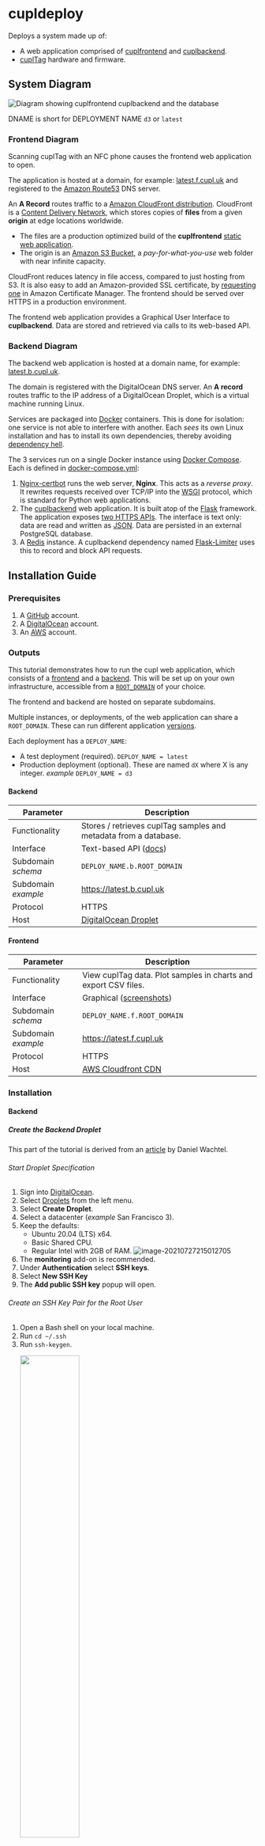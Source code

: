 # cupldeploy

Deploys a system made up of:

* A web application comprised of [cuplfrontend](https://github.com/cuplsensor/cuplfrontend) and [cuplbackend](https://github.com/cuplsensor/cuplbackend).
* [cuplTag](https://github.com/cuplsensor/cupltag) hardware and firmware.

## System Diagram 

![Diagram showing cuplfrontend cuplbackend and the database](docs/cupldeploy_system_diagram.png)

DNAME is short for DEPLOYMENT NAME `d3` or `latest`

### Frontend Diagram

Scanning cuplTag with an NFC phone causes the frontend web application to open. 

The application is hosted at a domain, for example: [latest.f.cupl.uk](https://latest.f.cupl.uk) and registered to the [Amazon Route53](https://docs.aws.amazon.com/route53/?id=docs_gateway) DNS server. 

An **A Record** routes traffic to a [Amazon CloudFront distribution](https://docs.aws.amazon.com/AmazonCloudFront/latest/DeveloperGuide/distribution-working-with.html). CloudFront is a [Content Delivery Network](https://en.wikipedia.org/wiki/Content_delivery_network), which stores copies of **files** from a given **origin** at edge locations worldwide. 

* The files are a production optimized build of the **cuplfrontend** [static web application](https://en.wikipedia.org/wiki/Static_web_page). 
* The origin is an [Amazon S3 Bucket](https://aws.amazon.com/s3/), a *pay-for-what-you-use* web folder with near infinite capacity.

CloudFront reduces latency in file access, compared to just hosting from S3. It is also easy to add an Amazon-provided SSL certificate, by [requesting one](https://aws.amazon.com/premiumsupport/knowledge-center/install-ssl-cloudfront/) in Amazon Certificate Manager. The frontend should be served over HTTPS in a production environment. 

The frontend web application provides a Graphical User Interface to **cuplbackend**. Data are stored and retrieved via calls to its web-based API.

### Backend Diagram

The backend web application is hosted at a domain name, for example: [latest.b.cupl.uk](https://latest.b.cupl.uk). 

The domain is registered with the DigitalOcean DNS server. An **A record** routes traffic to the IP address of a DigitalOcean Droplet, which is a virtual machine running Linux. 

Services are packaged into [Docker](https://en.wikipedia.org/wiki/Docker_(software)) containers. This is done for isolation: one service is not able to interfere with another. Each *sees* its own Linux installation and has to install its own dependencies, thereby avoiding [dependency hell](https://en.wikipedia.org/wiki/Dependency_hell). 

The 3 services run on a single Docker instance using [Docker Compose](https://docs.docker.com/compose/).  Each is defined in [docker-compose.yml](docker-compose.yml):

1. [Nginx-certbot](https://hub.docker.com/r/staticfloat/nginx-certbot/) runs the web server, **Nginx**. This acts as a *reverse proxy*. It rewrites requests received over TCP/IP into the [WSGI](https://en.wikipedia.org/wiki/Web_Server_Gateway_Interface) protocol, which is standard for Python web applications.
2. The [cuplbackend](https://hub.docker.com/r/cupl/backend) web application. It is built atop of the [Flask](https://flask.palletsprojects.com/en/1.1.x/) framework. The application exposes [two HTTPS APIs](https://cupl.readthedocs.io/projects/backend/en/latest/docs/api/index.html). The interface is text only: data are read and written as [JSON](https://en.wikipedia.org/wiki/JSON). Data are persisted in an external PostgreSQL database.
3. A [Redis](https://hub.docker.com/_/redis) instance. A cuplbackend dependency named [Flask-Limiter](https://flask-limiter.readthedocs.io/en/stable/) uses this to record and block API requests. 

## Installation Guide

### Prerequisites

1. A [GitHub](https://github.com/) account.
2. A [DigitalOcean](https://www.digitalocean.com/) account. 
3. An [AWS](https://aws.amazon.com/) account. 

### Outputs

This tutorial demonstrates how to run the cupl web application, which consists of a [frontend](https://github.com/cuplsensor/cuplfrontend) and a [backend](https://github.com/cuplsensor/cuplbackend). This will be set up on your own infrastructure, accessible from a  [``ROOT_DOMAIN``](https://moz.com/blog/understanding-root-domains-subdomains-vs-subfolders-microsites) of your choice. 

The frontend and backend are hosted on separate subdomains.

Multiple instances, or deployments, of the web application can share a ``ROOT_DOMAIN``. These can run different application [versions](https://github.com/cuplsensor/cupldeploy/commits/main).  

Each deployment has a ``DEPLOY_NAME``:

* A test deployment (required). 
  ``DEPLOY_NAME = latest``
* Production deployment (optional). These are named `dX` where X is any integer.
  *example* ``DEPLOY_NAME = d3``

#### Backend

| Parameter           | Description                                                  |
| ------------------- | ------------------------------------------------------------ |
| Functionality       | Stores / retrieves cuplTag samples and metadata from a database. |
| Interface           | Text-based API ([docs](https://cupl.readthedocs.io/projects/backend/en/latest/docs/api/index.html)) |
| Subdomain *schema*  | ``DEPLOY_NAME.b.ROOT_DOMAIN``                                |
| Subdomain *example* | https://latest.b.cupl.uk                                     |
| Protocol            | HTTPS                                                        |
| Host                | [DigitalOcean Droplet](https://www.digitalocean.com/products/droplets/) |

#### Frontend

| Parameter           | Description                                                  |
| ------------------- | ------------------------------------------------------------ |
| Functionality       | View cuplTag data. Plot samples in charts and export CSV files. |
| Interface           | Graphical ([screenshots](https://cupl.co.uk/index.php/software/cuplfrontend/cuplfrontend-consumer-features/)) |
| Subdomain *schema*  | ``DEPLOY_NAME.f.ROOT_DOMAIN``                                |
| Subdomain *example* | https://latest.f.cupl.uk                                     |
| Protocol            | HTTPS                                                        |
| Host                | [AWS Cloudfront CDN](https://aws.amazon.com/cloudfront/)     |

### Installation

#### Backend

##### Create the Backend Droplet

This part of the tutorial is derived from an [article](https://danielwachtel.com/devops/deploying-multiple-dockerized-apps-digitalocean-docker-compose-contexts) by Daniel Wachtel.

###### Start Droplet Specification

1. Sign into [DigitalOcean](https://cloud.digitalocean.com). 
2. Select [Droplets](https://cloud.digitalocean.com/droplets) from the left menu.
3. Select **Create Droplet**.
4. Select a datacenter (*example* San Francisco 3). 
5. Keep the defaults:
   * Ubuntu 20.04 (LTS) x64.
   * Basic Shared CPU.
   * Regular Intel with 2GB of RAM.
     ![image-20210727215012705](docs/screenshots/image-20210727215012705.png)
6. The **monitoring** add-on is recommended.
7. Under **Authentication** select **SSH keys**.
8. Select **New SSH Key**
9. The **Add public SSH key** popup will open.

###### Create an SSH Key Pair for the Root User

1. Open a Bash shell on your local machine.
2. Run ``cd ~/.ssh``
3. Run ``ssh-keygen``.
   <p><img src="docs/screenshots/image-20210727230015823.png" width="50%"></p>
4. Name your keypair ``DEPLOY_NAME-ROOT_DOMAIN-root``  (*example* ``latest-lpuc-root``).
5. Enter a passphrase. 
6. Press ENTER and the key pair (a public and private key) will be generated. 

###### Copy the Public Key to the Droplet

1. Run  ``cat DEPLOY_NAME-ROOT_DOMAIN-root.pub`` (*example* ``cat latest-lpuc-root.pub``) to display the public key.
2. Copy the public key.
3. Paste it into the **SSH key content** box, which is in the **Add public SSH key** popup.
   ![image-20210727222512067](docs/screenshots/image-20210727222512067.png)
4. Enter ``DEPLOY_NAME-ROOT_DOMAIN-root`` (*example* ``latest-lpuc-root``) as the **Name**.
5. Click **Add SSH Key**.

###### Back up the Private Key

*Recommendation:* store the private key and the passphrase in a secure location, such as a password manager. If you lose these credentials, you will lose root access to your droplet, which is needed to install security updates. The private key can be seen by entering ``cat DEPLOY_NAME-ROOT_DOMAIN-root`` without the .pub suffix.

###### Finalize Droplet Specification

1. Under **Choose a hostname** enter ``cupldeploy-DEPLOY_NAME-ROOT_DOMAIN`` (*example* ``cupldeploy-latest-lpuc``).
2. Select **Create Droplet**.
3. Wait for the Droplet to be created.
4. Note the IPV4 address of your droplet in the top-left corner as ``BACKEND_DROPLET_IPV4`` (highlighted in yellow).
   ![image-20210727225556294](docs/screenshots/image-20210727225556294.png)

##### Install NGINX Web Server on the Droplet

NGINX is installed here for test purposes and removed later. The test web page *Welcome to NGINX!* shows your droplet (and later your DNS) is running ok.

The following steps assume the droplet private key is located in the `~/.ssh` folder on your local machine.

1. Open a Bash shell.
2. Type ``ssh root@BACKEND_DROPLET_IPV4`` (*example* ``ssh root@147.182.201.13``)
3. Enter the private key passphrase.
4. You will be logged into the droplet as root.
5. Run ``apt-get install nginx`` 
   ![image-20210727233426171](docs/screenshots/image-20210727233426171.png)

###### Test the Web Server

1. Open a web browser.
2. Enter ``http://BACKEND_DROPLET_IPV4`` in the address bar. You must use HTTP, because HTTPS has not been set up yet.
3. Expect to see the test page.
   ![image-20210726102345924](docs/screenshots/image-20210726102345924.png)

##### Register your Root Domain

1. Sign into [Amazon Route 53](https://aws.amazon.com/) using your AWS account.

2. In the Register domain section, find and buy your choice of ``ROOT_DOMAIN``.
   ![image-20210725185842549](docs/screenshots/image-20210725185842549.png)

3. Wait for domain name registration to complete.

   ![image-20210725190438608](docs/screenshots/image-20210725190438608.png)

##### Add an A Record for the Droplet

<a name="latest_droplet_host"></a>
The backend web application should be accessible from a domain name and not just an IP address. 

This will be referred to as: ``LATEST_DROPLET_HOST = latest.b.ROOT_DOMAIN`` (*example* ``latest.b.lpuc.uk``)

An [A record](https://support.dnsimple.com/articles/a-record/#whats-an-a-record) points ``LATEST_DROPLET_HOST`` to your web server at ``BACKEND_DROPLET_IPV4``.

1. Sign into [Amazon Route 53](https://console.aws.amazon.com/route53) using your AWS account.

2. Select Hosted Zones. 

3. Select the ``ROOT_DOMAIN`` you created in the previous step. This hosted zone was created automatically in the previous step.
   ![image-20210731143437729](docs/screenshots/image-20210731143437729.png)

4. You will see 2 records: NS and SOA. Select **Create Record** in the top left. 
   ![image-20210731145258815](docs/screenshots/image-20210731145258815.png)

5. Under **Record name** enter ``latest.b``

6. Under **Value** enter ``BACKEND_DROPLET_IPV4`` (*example* 147.182.201.13).

7. Change **TTL (seconds)** to 60.

8. Select **Create records**.

   ![image-20210731150311222](docs/screenshots/image-20210731150311222.png)

9. The newly created A record will show in the list. Wait at least 60 seconds for the DNS change to propagate. 

###### Test the A Record

1. Open a web browser.
2. Enter ``http://LATEST_DROPLET_HOST`` in the address bar. You must use HTTP, because HTTPS has not been set up yet.
3. Expect to see the test page.
   ![image-20210726101734391](docs/screenshots/image-20210726101734391.png)

##### Remove NGINX from the Droplet

NGINX is no longer needed, so uninstall it from your droplet. Instructions are similar to those used for installation.

1. Open a Bash shell on your local machine.
2. Type ``ssh root@BACKEND_DROPLET_IPV4`` (*example* ``ssh root@147.182.201.13``)
3. Enter the private key passphrase.
4. You will be logged into the droplet as root.
5. Run ``apt-get remove nginx nginx-common``, then ``Y`` to confirm.
6. The server still runs after removal. Run ``killall nginx`` to stop it. 

##### Install Docker on the Droplet

Whilst still connected to the droplet as ``root``, [install the latest version of docker using the repository](https://docs.docker.com/engine/install/ubuntu/#install-using-the-repository).

##### Install Docker-Compose on the Droplet

The [GitHub Actions Runner](https://github.com/cuplsensor/cupldeploy/blob/main/.github/workflows/main.yml) uses the [Docker Contexts](https://www.docker.com/blog/how-to-deploy-on-remote-docker-hosts-with-docker-compose/) feature to deploy containers onto the (remote) droplet. 

Both the runner and droplet must run the same version of docker-compose. A mismatch can cause container deployments to fail. 

As of writing, cupldeploy supports docker-compose version 1.27.4. To install this on your droplet, run the following as ``root``:

```bash
curl -L "https://github.com/docker/compose/releases/download/1.27.4/docker-compose-$(uname -s)-$(uname -m)" -o /usr/local/bin/docker-compose
chmod +x /usr/local/bin/docker-compose
```

When finished, run ``docker-compose -v``.

Expect to see:
![image-20210731190025294](docs/screenshots/image-20210731190025294.png)

##### Add a Non-root User to the Droplet

<a name="latest_droplet_username"></a>

The cupldeploy GitHub Actions script signs into the droplet ``cupldeploy-latest-lpuc`` as a non-root user: ``LATEST_DROPLET_USERNAME``. 

In this tutorial, ``LATEST_DROPLET_USERNAME = deployer``. 

1. Open an SSH connection to your droplet as ``root`` (if this is not already open).
2. Run ``adduser deployer``.
3. Set a long password of your choice.
4. Remove the need to be ``sudo`` in order to run docker ([source](https://docs.docker.com/engine/install/linux-postinstall/)) 
   1. Run ``sudo groupadd docker``.
   2. Run ``sudo usermod -aG docker deployer``.

##### Create an SSH key pair for ``deployer``

This should be done on your local machine. Do not create the key pair on the droplet. 

1. Open a Bash shell on your local machine.
2. Run ``ssh-keygen`` to create an SSH keypair for the deployer user.
3. Name your keypair ``DEPLOY_NAME-ROOT_DOMAIN-deployer``  (*example* ``latest-lpuc-deployer``).
4. *Do not* create a passphrase for this key pair.

###### Copy the Public Key for ``deployer`` to the Droplet

The script below is thanks to [Michael Wyraz](https://superuser.com/a/978182). Modify it according to your needs and run on your local machine. It:

1. Makes an SSH connection from your local machine to the droplet as ``root``.
2. Copies the SSH public key file (stored locally as ``latest-lpuc-deployer.pub``) into the ``authorized_keys`` file for the droplet user ``deployer``.  

```bash
cat ~/.ssh/latest-lpuc-deployer.pub | ssh root@latest.b.lpuc.uk "sudo mkdir /home/deployer/.ssh; sudo tee -a /home/deployer/.ssh/authorized_keys"
```

###### Save the Private Key for Later

View the private key by entering ``cat DEPLOY_NAME-ROOT_DOMAIN-deployer`` (*example* ``latest-lpuc-deployer``).

From now on, this will be known as <a name="latest_droplet_ssh_private_key"></a>``LATEST_DROPLET_SSH_PRIVATE_KEY``. Save it to your password manager.

###### Test the SSH Connection

This step verifies that you can use SSH to connect to the backend droplet as ``deployer``.

1. Open a Bash shell on your local machine.
2. Run ``ssh deployer@LATEST_DROPLET_HOST`` (*example* ``ssh deployer@latest.b.lpuc.uk``).
3. Expect the SSH connection to open successfully.
   ![image-20210731181722965](docs/screenshots/image-20210731181722965.png)

#### Database

The backend web application stores data in a Postgres 11 database. You can use any provider. The required by cupldeploy are:

``DB_USER`` Database username.

``DB_PASS`` Database password.

---

``DB_HOST`` Database host name or IP address.

``DB_PORT`` Database port number.

---

``LATEST_DB_NAME`` Database name.

---

These are used by [config.py](https://github.com/cuplsensor/cuplbackend/blob/30fa7eac1b4158d7811665f7389c20a279e2faed/backendapp/config.py) to construct a connection string in the format

```
postgresql://DB_USER:DB_PASS@DB_HOST:DB_PORT/LATEST_DB_NAME
```

---

A managed solution with automatic backups is recommended for production. 

There are benefits to co-locating your database server with the backend application server (droplet):

- Reduced latency.
- Improved security. The DB server can communicate over a private network ([VPC](https://www.digitalocean.com/products/vpc/)). There is no need to expose it to the internet.

##### Create a DigitalOcean Database

In this tutorial, we will set up a DigitalOcean managed database in the same datacenter that hosts our droplet. 

1. Sign into [DigitalOcean](https://cloud.digitalocean.com). 
2. Select [Databases](https://cloud.digitalocean.com/databases) from the left menu.
3. Select **Create a Database Cluster**.
4. Under **Choose a database engine** select **PostgreSQL version 11**.
5. The default cluster configuration will work.
6. Select the same datacenter that your droplet is in (*example* San Francisco 3). 
   ![image-20210801131134395](docs/screenshots/image-20210801131134395.png | width=100)
7. Under **Choose a unique database cluster name** enter ``db-postgresql-DATACENTER-ROOT_DOMAIN`` (*example* ``db-postgresql-sfo3-lpuc``).
8. Select the green **Create a Database Cluster** button.
9. You will enter the getting started step-by-step, whilst the database is provisioned. Click **Get Started**.
10. Under **Add trusted sources** enter the name of your droplet. 
    ![image-20210801132313788](docs/screenshots/image-20210801132313788.png | width=100)
11. Select **Allow these inbound sources only**.
12. Select **Continue, I'll do this later** followed by **Great, I'm done**.
13. From the top menu, select **Users & Databases**.
14. Under **Add new user** enter ``deployer`` followed by **Save**.
15. Under **Add new database** enter ``latest-lpuc-db`` followed by **Save**. An empty database will be created.
    ![image-20210801133623482](docs/screenshots/image-20210801133623482.png | width=100)
16. Finally we will note our database credentials. From the top menu, select **Overview**.
17. Under **Connection Details** select **VPC network**.
18. Under **User** select ``deployer``.
19. Under **Database/Pool** select ``latest-lpuc-db``.
    ![image-20210801134904372](docs/screenshots/image-20210801134904372.png | width=100)
20. Record the following:

| Variable Name                            | Connection Details Name | Example                                |
| ---------------------------------------- | ----------------------- | -------------------------------------- |
| <a name="db_user"></a>``DB_USER``        | ``username``            | ``deployer``                           |
| <a name="db_pass"></a>``DB_PASS``        | ``password``            | click **show** to reveal               |
| <a name="db_host"></a>``DB_HOST``        | ``host``                | ``private-db-***-.ondigitalocean.com`` |
| <a name="db_port"></a>``DB_PORT``        | ``port``                | ``25060``                              |
| <a name="db_name"></a>``LATEST_DB_NAME`` | ``database``            | ``latest-lpuc-db``                     |
| <a name="db_sslmode"></a>``DB_SSLMODE``  | ``sslmode``             | ``require``                            |

#### Run cupldeploy

##### Fork the Git Repository

1. Navigate to [https://github.com/cuplsensor/cupldeploy](https://github.com/cuplsensor/cupldeploy).

2. Sign into GitHub.

3. Select the **Fork** button in the top-right corner.
   ![image-20210801150235279](docs/screenshots/image-20210801150235279.png)

4. The forked repository will open.
   ![image-20210801150823478](docs/screenshots/image-20210801150823478.png)

##### Define GitHub Secrets

[GitHub Secrets](https://docs.github.com/en/actions/reference/encrypted-secrets) are a means of providing sensitive strings to [Actions](https://docs.github.com/en/actions) scripts. Similar to environment variables, these must be defined for your forked repository for Actions to run successfully. Secrets ensure that sensitive data are not stored in the GitHub repository itself.

1. Select **Settings** from the top menu.

2. Select **Secrets** from the left submenu.

3. Select the **New repository secret** button.

   ![image-20210801153144869](docs/screenshots/image-20210801153144869.png)

4. Under **Name** enter ``DB_HOST``.

5. Under **Value** enter the database host name recorded [earlier](#db_host).

6. Repeat steps 3 to 6 until all of the following are defined:


| Name                               | Value                                   |
| ---------------------------------- | --------------------------------------- |
| ``DB_USER``                        | [link](#db_user)                        |
| ``DB_PASS``                        | [link](#db_password)                    |
| ``DB_HOST``                        | [link](#db_host)                        |
| ``DB_PORT``                        | [link](#db_password)                    |
| ``LATEST_DB_NAME``                 | [link](#db_name)                        |
| ``DB_SSLMODE``                     | [link](#db_sslmode)                     |
| ``LATEST_DROPLET_USERNAME``        | [link](#latest_droplet_username)        |
| ``LATEST_DROPLET_SSH_PRIVATE_KEY`` | [link](#latest_droplet_ssh_private_key) |
| ``LATEST_DROPLET_HOST``            | [link](#latest_droplet_host)            |
| ``LATEST_ADMINAPI_CLIENTSECRET``   | \*** random string ***                  |
| ``LATEST_TAGTOKEN_CLIENTSECRET``   | \*** random string \***                 |
| ``LATEST_HASHIDS_SALT``            | \*** random string \***                 |
| ``LATEST_CSRF_SESSION_KEY``        | \*** random string \***                 |
| ``LATEST_SECRET_KEY``              | \*** random string \***                 |

*Recommendation:* Save all secrets in a password manager. These will not be readable again on GitHub.

*Recommendation:* Random strings should be at least 20 characters in length, mixed case and contain letters, symbols and numbers.

##### Run the Deployment Action

1. Select **Actions** from the top menu.
2. If this is the first time, you will see a warning message. When you are satisfied, select **I understand my workflows, go ahead and enable them**.
3. Select the workflow **CI** from the left menu.
4. Select **Run workflow**
   ![image-20210801170204562](docs/screenshots/image-20210801170204562.png) 








